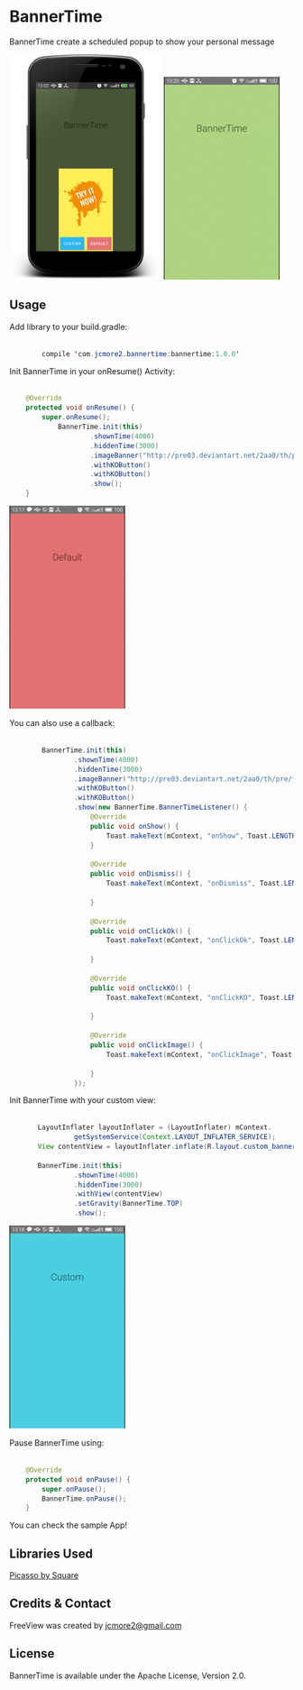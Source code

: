 BannerTime
=============

BannerTime create a scheduled popup to show your personal message

<img src='raw/sample.png' width='270' height='400' />

<img src='raw/bannertime.gif' width='205' height='360' />

Usage
-----

Add library to your build.gradle:

```java

	    compile 'com.jcmore2.bannertime:bannertime:1.0.0'

```

Init BannerTime in your onResume() Activity:

```java

    @Override
    protected void onResume() {
        super.onResume();
            BannerTime.init(this)
                    .shownTime(4000)
                    .hiddenTime(3000)
                    .imageBanner("http://pre03.deviantart.net/2aa0/th/pre/f/2012/321/d/1/african_landscape_by_dasflon-d5l9t7c.jpg")
                    .withKOButton()
                    .withKOButton()
                    .show();
    }

```

<img src='raw/default.gif' width='205' height='360' />


You can also use a callback:

```java

        BannerTime.init(this)
                .shownTime(4000)
                .hiddenTime(3000)
                .imageBanner("http://pre03.deviantart.net/2aa0/th/pre/f/2012/321/d/1/african_landscape_by_dasflon-d5l9t7c.jpg")
                .withKOButton()
                .withKOButton()
                .show(new BannerTime.BannerTimeListener() {
                    @Override
                    public void onShow() {
                        Toast.makeText(mContext, "onShow", Toast.LENGTH_SHORT).show();
                    }

                    @Override
                    public void onDismiss() {
                        Toast.makeText(mContext, "onDismiss", Toast.LENGTH_SHORT).show();

                    }

                    @Override
                    public void onClickOk() {
                        Toast.makeText(mContext, "onClickOk", Toast.LENGTH_SHORT).show();

                    }

                    @Override
                    public void onClickKO() {
                        Toast.makeText(mContext, "onClickKO", Toast.LENGTH_SHORT).show();

                    }

                    @Override
                    public void onClickImage() {
                        Toast.makeText(mContext, "onClickImage", Toast.LENGTH_SHORT).show();

                    }
                });

```


Init BannerTime with your custom view:

```java

       LayoutInflater layoutInflater = (LayoutInflater) mContext.
                getSystemService(Context.LAYOUT_INFLATER_SERVICE);
       View contentView = layoutInflater.inflate(R.layout.custom_banner, null);

       BannerTime.init(this)
                .shownTime(4000)
                .hiddenTime(3000)
                .withView(contentView)
                .setGravity(BannerTime.TOP)
                .show();

```

<img src='raw/custom.gif' width='205' height='360' />


Pause BannerTime using:

```java

    @Override
    protected void onPause() {
        super.onPause();
        BannerTime.onPause();
    }


```


You can check the sample App!

 Libraries Used
-----------------

[Picasso by Square](http://square.github.io/picasso/)

Credits & Contact
-----------------

FreeView was created by jcmore2@gmail.com


License
-------

BannerTime is available under the Apache License, Version 2.0.
